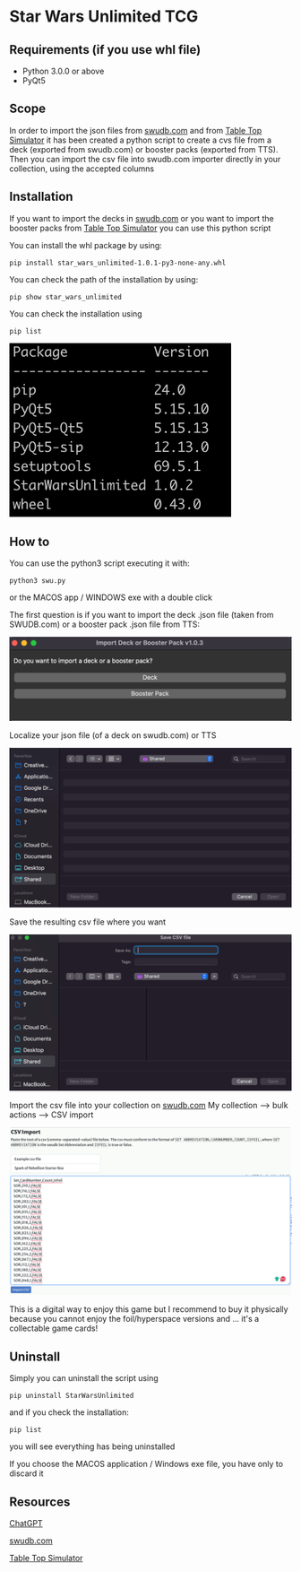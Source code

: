 # Star Wars Unlimited TCG
## Requirements (if you use whl file)
- Python 3.0.0 or above
- PyQt5

## Scope
In order to import the json files from [swudb.com](https://swudb.com/) and from [Table Top Simulator](https://store.steampowered.com/app/286160/Tabletop_Simulator/) it has been created a python script to create a cvs file from a deck (exported from swudb.com) or booster packs (exported from TTS).  Then you can import the csv file into swudb.com importer directly in your collection, using the accepted columns

## Installation
If you want to import the decks in [swudb.com](https://swudb.com/) or you want to import the booster packs from [Table Top Simulator](https://store.steampowered.com/app/286160/Tabletop_Simulator/) you can use this python script

You can install the whl package by using:
```
pip install star_wars_unlimited-1.0.1-py3-none-any.whl
```

You can check the path of the installation by using:
```
pip show star_wars_unlimited
```
You can check the installation using 
```
pip list
```

![](images/list.png)

## How to
You can use the python3 script executing it with:
```
python3 swu.py
```
 or the MACOS app / WINDOWS exe with a double click

The first question is if you  want to import the deck .json file (taken from SWUDB.com) or a booster pack .json file from TTS:

![](images/question.png) 

Localize your json file (of a deck on swudb.com) or TTS

![](images/json.png)

Save the resulting csv file where you want

![](images/csv.png)

Import the csv file into your collection on [swudb.com](https://swudb.com/)
My collection --> bulk actions --> CSV import

![](images/swudb.png)

This is a digital way to enjoy this game but I recommend to buy it physically because you cannot enjoy the foil/hyperspace versions and ... it's a collectable game cards!

## Uninstall

Simply you can uninstall the script using
```
pip uninstall StarWarsUnlimited
```
and if you check the installation:
```
pip list
```
you will see everything has being uninstalled

If you choose the MACOS application / Windows exe file, you have only to discard it

## Resources
[ChatGPT](https://chatgpt.com/)

[swudb.com](https://swudb.com/)

[Table Top Simulator](https://store.steampowered.com/app/286160/Tabletop_Simulator/)

